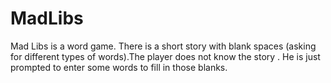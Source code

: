 # MadLibs
Mad Libs is a word game. There is a short story with blank spaces (asking for different types of words).The player does not know the story . He is just prompted to enter some words
to fill in those blanks.
